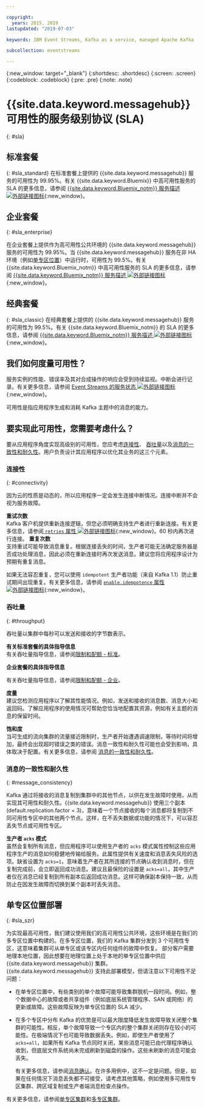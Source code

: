```yaml
---

copyright:
  years: 2015, 2019
lastupdated: "2019-07-03"

keywords: IBM Event Streams, Kafka as a service, managed Apache Kafka

subcollection: eventstreams

---
```


{:new_window: target="_blank"}
{:shortdesc: .shortdesc}
{:screen: .screen}
{:codeblock: .codeblock}
{:pre: .pre}
{:note: .note}

# {{site.data.keyword.messagehub}} 可用性的服务级别协议 (SLA)  
{: #sla}

## 标准套餐
{: #sla_standard}
在标准套餐上提供的 {{site.data.keyword.messagehub}} 服务的可用性为 99.95%。有关 {{site.data.keyword.Bluemix}} 中高可用性服务的 SLA 的更多信息，请参阅 [{{site.data.keyword.Bluemix_notm}} 服务描述 ![外部链接图标](../../icons/launch-glyph.svg "外部链接图标")](https://www-03.ibm.com/software/sla/sladb.nsf/8bd55c6b9fa8039c86256c6800578854/c4ceb9f019f9eb4c862582f9001b3994/$FILE/i126-6605-16_04-2019_en_US.pdf){:new_window}。


## 企业套餐
{: #sla_enterprise}

在企业套餐上提供作为高可用性公共环境的 {{site.data.keyword.messagehub}} 服务的可用性为 99.95%。当 {{site.data.keyword.messagehub}} 服务在非 HA 环境（例如[单专区位置](#sla_szr)）中运行时，可用性为 99.5%。有关 {{site.data.keyword.Bluemix_notm}} 中高可用性服务的 SLA 的更多信息，请参阅 [{{site.data.keyword.Bluemix_notm}} 服务描述 ![外部链接图标](../../icons/launch-glyph.svg "外部链接图标")](https://www-03.ibm.com/software/sla/sladb.nsf/8bd55c6b9fa8039c86256c6800578854/c4ceb9f019f9eb4c862582f9001b3994/$FILE/i126-6605-16_04-2019_en_US.pdf){:new_window}。

## 经典套餐
{: #sla_classic}
在经典套餐上提供的 {{site.data.keyword.messagehub}} 服务的可用性为 99.5%。有关 {{site.data.keyword.Bluemix_notm}} 的 SLA 的更多信息，请参阅
[{{site.data.keyword.Bluemix_notm}} 服务描述 ![外部链接图标](../../icons/launch-glyph.svg "外部链接图标")](https://www-03.ibm.com/software/sla/sladb.nsf/8bd55c6b9fa8039c86256c6800578854/c4ceb9f019f9eb4c862582f9001b3994/$FILE/i126-6605-16_04-2019_en_US.pdf){:new_window}。

<!--
## What does 99.95% availability mean?
Availability refers to the ability of applications to produce and consume messages from Kafka topics.
-->

## 我们如何度量可用性？
服务实例的性能、错误率及其对合成操作的响应会受到持续监视。中断会进行记录。有关更多信息，请参阅 [Event Streams 的服务状态 ![外部链接图标](../../icons/launch-glyph.svg "外部链接图标")](https://cloud.ibm.com/status?component=messagehub&selected=status){:new_window}。

可用性是指应用程序生成和消耗 Kafka 主题中的消息的能力。

## 要实现此可用性，您需要考虑什么？
要从应用程序角度实现高级别的可用性，您应考虑[连接性](/docs/services/EventStreams?topic=eventstreams-sla#connectivity)、
[吞吐量](/docs/services/EventStreams?topic=eventstreams-sla#throughput)以及[消息的一致性和耐久性](/docs/services/EventStreams?topic=eventstreams-sla#message_consistency)。用户负责设计其应用程序以优化其业务的这三个元素。

### 连接性
{: #connectivity}

因为云的性质是动态的，所以应用程序一定会发生连接中断情况。连接中断并不会视为服务故障。

**重试次数**<br/>
Kafka 客户机提供重新连接逻辑，但您必须明确支持生产者进行重新连接。有关更多信息，请参阅[ <code>retries</code> 属性 ![外部链接图标](../../icons/launch-glyph.svg "外部链接图标")](http://kafka.apache.org/11/documentation.html#producerconfigs){:new_window}。60 秒内再次进行连接。
**重复次数**<br/>
支持重试可能导致消息重复。根据连接丢失的时间，生产者可能无法确定服务器是否成功处理消息，因此必须在重新连接时再次发送消息。建议您将应用程序设计为预期有重复消息。 

如果无法容忍重复，您可以使用 <code>idempotent</code> 生产者功能（来自 Kafka 1.1）防止重试期间出现重复。有关更多信息，请参阅 [ <code>enable.idempotence</code> 属性 ![外部链接图标](../../icons/launch-glyph.svg "外部链接图标")](http://kafka.apache.org/11/documentation.html#producerconfigs){:new_window}。

### 吞吐量
{: #throughput}

吞吐量以集群中每秒可以发送和接收的字节数表示。

**有关标准套餐的具体指导信息**<br/>
有关吞吐量指导信息，请参阅[限制和配额 - 标准](/docs/services/EventStreams?topic=eventstreams-kafka_quotas#standard_throughput)。 

**企业套餐的具体指导信息**<br/>

有关吞吐量指导信息，请参阅[限制和配额 - 企业](/docs/services/EventStreams?topic=eventstreams-kafka_quotas#enterprise_throughput)。 

**度量**<br/>
建议您检测应用程序以了解其性能情况。例如，发送和接收的消息数、消息大小和返回码。了解应用程序的使用情况可帮助您恰当地配置其资源，例如有关主题的消息的保留时间。

**饱和度**<br/>
当可生成的流向集群的流量接近限制时，生产者开始遭遇调速限制，等待时间将增加，最终会出现超时错误之类的错误。消息一致性和耐久性可能也会受到影响，具体取决于配置。有关更多信息，请参阅
[消息的一致性和耐久性](/docs/services/EventStreams?topic=eventstreams-sla#message_consistency)。

### 消息的一致性和耐久性
{: #message_consistency}

Kafka 通过将接收的消息复制到集群中的其他节点，以供在发生故障时使用，从而实现其可用性和耐久性。{{site.data.keyword.messagehub}} 使用三个副本 (default.replication.factor = 3)，意味着一个节点接收的每个消息都将复制到不同可用性专区中的其他两个节点。这样，在不丢失数据或功能的情况下，可以容忍丢失节点或可用性专区。

**生产者 <code>acks</code> 模式**<br/>
虽然会复制所有消息，但应用程序可以使用生产者的 <code>acks</code> 模式属性控制这些应用程序生产的消息如何稳健地传输给服务。此属性提供有关速度和消息丢失风险的选项。缺省设置为 <code>acks=1</code>，意味着生产者在其所连接的节点确认收到消息时，但在复制完成前，会立即返回成功消息。建议且最保险的设置是 <code>acks=all</code>，其中生产者仅在消息已经复制到所有副本后返回成功消息。这样可确保副本保持一致，从而防止在因发生故障而切换到某个副本时丢失消息。

## 单专区位置部署
{: #sla_szr}

为实现最高可用性，我们建议使用我们的高可用性公共环境，这些环境是在我们的多专区位置中构建的。在多专区位置，我们的 Kafka 集群分发到 3 个可用性专区，这意味着集群可从单专区或该专区内任何组件的故障中恢复。
部分客户需要地理本地位置，因此想要在地理位置上处于本地的单专区位置中供应 {{site.data.keyword.messagehub}} 集群。{{site.data.keyword.messagehub}} 支持此部署模型，但请注意以下可用性不足问题：
* 在单专区位置中，有些类别的单个故障可能导致集群脱机一段时间。例如，整个数据中心的故障或者共享组件（例如底层系统管理程序、SAN 或网络）的更新或故障。这些故障反映为单专区位置的 SLA 减少。
* 在多个专区中分布 Kafka 的优势是可以最大限度降低发生故障导致关闭整个集群的可能性。相反，单个故障导致一个专区内的整个集群关闭则存在较小的可能性。在极端情况下也可能导致数据丢失。例如，即使生产者使用了 <code>acks=all</code>，如果所有 Kafka 节点同时关闭，某些消息可能已由代理程序确认收到，但底层文件系统尚未完成刷新到磁盘的操作。这些未刷新的消息可能会丢失。 

    有关更多信息，请参阅[消息确认](/docs/services/EventStreams?topic=eventstreams-producing_messages#message_acknowledgments)。在许多用例中，这不一定是问题。但是，如果在任何情况下消息丢失都不可接受，请考虑其他策略，例如使用多可用性专区集群、跨区域复制或生产者端消息检查点操作。

有关更多信息，请参阅[单专区集群](/docs/containers?topic=containers-regions-and-zones#regions_single_zone)和[多专区集群](/docs/containers?topic=containers-regions-and-zones#regions_multizone)。
